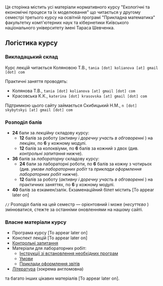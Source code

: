 Ця сторінка містить усі матеріали нормативного курсу "Екологічні та економічні процеси та їх моделювання" що читається у другому семестрі третього курсу на освітній програмі "Прикладна математика" факультетку комп'ютерних наук та кібернетики Київського національного університету імені Тараса Шевченка.

## **Логістика курсу**

### **Викладацький склад**

Курс лекцій читається Коляновою Т.В., `tania [dot] kolianova [at] gmail [dot] com`

Практичні заняття проводять:
- Колянова Т.В., `tania [dot] kolianova [at] gmail [dot] com`
- Красовська К.К., `katerina [dot] krasovska [at] gmail [dot] com`

Підтримкою цього сайту займається Скибицький Н.М., `n [dot] skybytskyi [at] gmail [dot] com`

### **Розподіл балів**

- **24** бали за _лекційну_  складову курсу:
	- **12** балів за роботу (_активну і доречну участь в обговоренні_ ) на лекціях, по **6** у кожному модулі.
	- **12** балів за колоквіуми, по **6** балів за кожний з двох (див. _контрольні запитання_ нижче).
- **36** балів за _лабораторну_  складову курсу:
	- **24** бали за лабораторні роботи, по **6** балів за кожну з чотирьох (див. _умови лабораторних робіт_  та _приклади оформлення лабораторних робіт_  нижче).
	- **12** балів за роботу (_активну і доречну участь в обговоренні_ ) на практичних заняттях, по **6** у кожному модулі.
- **40** балів за езкамен/залік. Екзаменаційний білет містить [To appear later on]

`//` Розподіл балів на цей семестр &mdash; орієнтовний і може (_несуттєво_ ) змінюватися, стежте за останніми оновленнями на нашому сайті.

### **Власне матеріали курсу**

- Програма курсу [To appear later on]
- Конспект лекцій [To appear later on]
- [Контрольні запитання](exams/exams.md)
- Матеріали для лабораторних робіт:
  - [Інструкції зі встановлення необхідних програм](labs/setup.md)
  - [Умови](labs/tasks/tasks.md)
  - [Приклади оформлення звітів](labs/examples/examples.md)
- [Література](books/books.md) (зокрема англомовна)

та багато інших цікавих матеріалів [To appear later on].
